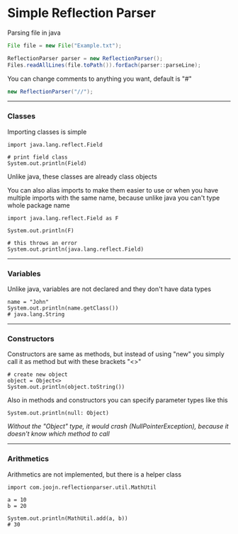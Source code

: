 # Simple Reflection Parser

Parsing file in java
```java
File file = new File("Example.txt");

ReflectionParser parser = new ReflectionParser();
Files.readAllLines(file.toPath()).forEach(parser::parseLine);
```

You can change comments to anything you want, default is "#"
```java
new ReflectionParser("//");
```

---
### Classes

Importing classes is simple
```
import java.lang.reflect.Field

# print field class
System.out.println(Field)
```
Unlike java, these classes are already class objects

You can also alias imports to
make them easier to use or when you have 
multiple imports with the same name, because
unlike java you can't type whole package name

```
import java.lang.reflect.Field as F

System.out.println(F)

# this throws an error
System.out.println(java.lang.reflect.Field)
```
---
### **Variables**

Unlike java, variables are not declared and they don't have data types
```
name = "John"
System.out.println(name.getClass())
# java.lang.String
```

---
### **Constructors**
Constructors are same as methods, but
instead of using "new" you simply call
it as method but with these brackets "<>"
```
# create new object
object = Object<>
System.out.println(object.toString())
```

Also in methods and constructors you can 
specify parameter types like this
```
System.out.println(null: Object)
```
_Without the "Object" type, it would crash
(NullPointerException), because it doesn't 
know which method to call_

---
### **Arithmetics**

Arithmetics are not implemented, but there is a helper class
```
import com.joojn.reflectionparser.util.MathUtil

a = 10
b = 20

System.out.println(MathUtil.add(a, b))
# 30
```
